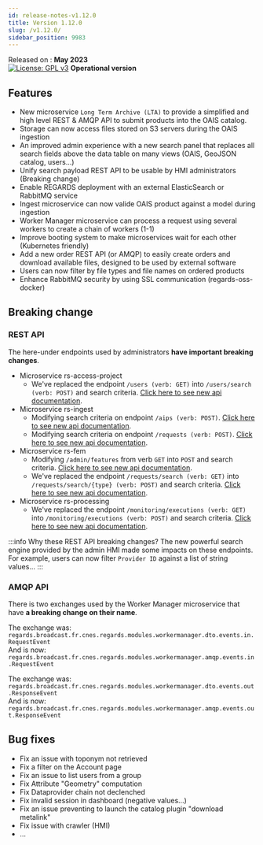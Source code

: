 ```yaml
---
id: release-notes-v1.12.0
title: Version 1.12.0
slug: /v1.12.0/
sidebar_position: 9983
---
```


Released on : **May 2023**  
[![License: GPL v3](https://img.shields.io/badge/License-GPLv3-blue.svg)](https://www.gnu.org/licenses/gpl-3.0)
**Operational version**

## Features

- New microservice `Long Term Archive (LTA)` to provide a simplified and high level REST & AMQP API to submit products into the OAIS catalog.
- Storage can now access files stored on S3 servers during the OAIS ingestion
- An improved admin experience with a new search panel that replaces all search fields above the data table on many views (OAIS, GeoJSON catalog, users...)
- Unify search payload REST API to be usable by HMI administrators (Breaking change)
- Enable REGARDS deployment with an external ElasticSearch or RabbitMQ service
- Ingest microservice can now valide OAIS product against a model during ingestion
- Worker Manager microservice can process a request using several workers to create a chain of workers (1-1) 
- Improve booting system to make microservices wait for each other (Kubernetes friendly)
- Add a new order REST API (or AMQP) to easily create orders and download available files, designed to be used by external software
- Users can now filter by file types and file names on ordered products
- Enhance RabbitMQ security by using SSL communication (regards-oss-docker)


## Breaking change

### REST API

The here-under endpoints used by administrators **have important breaking changes**.  

 - Microservice rs-access-project
    - We've replaced the endpoint `/users (verb: GET)` into `/users/search (verb: POST)` and search criteria. [Click here to see new api documentation](/docs/development/backend/services/access-project/api-swagger#tag/project-users-controller/operation/retrieveProjectUserList). 
 - Microservice rs-ingest
    - Modifying search criteria on endpoint `/aips (verb: POST)`. [Click here to see new api documentation](/docs/development/backend/services/ingest/api-swagger#tag/aip-controller/operation/searchAIPs). 
    - Modifying search criteria on endpoint `/requests (verb: POST)`. [Click here to see new api documentation](/docs/development/backend/services/ingest/api-swagger#tag/request-controller/operation/searchRequest). 
 - Microservice rs-fem
    - Modifying `/admin/features` from verb `GET` into `POST` and search criteria. [Click here to see new api documentation](/docs/development/backend/services/fem/guides/rest/api#tag/feature-entity-controller/operation/searchFeatures). 
    - We've replaced the endpoint `/requests/search (verb: GET)` into `/requests/search/{type} (verb: POST)` and search criteria. [Click here to see new api documentation](/docs/development/backend/services/fem/guides/rest/api#tag/feature-request-controller/operation/searchFeatureRequests). 
 - Microservice rs-processing
    - We've replaced the endpoint `/monitoring/executions (verb: GET)` into `/monitoring/executions (verb: POST)` and search criteria. [Click here to see new api documentation](/docs/development/backend/services/processing/api-swagger#tag/p-monitoring-controller/operation/executions). 

:::info Why these REST API breaking changes?
The new powerful search engine provided by the admin HMI made some impacts on these endpoints.  
For example, users can now filter `Provider ID` against a list of string values...
:::


### AMQP API

There is two exchanges used by the Worker Manager microservice that have **a breaking change on their name**.

The exchange was:  
`regards.broadcast.fr.cnes.regards.modules.workermanager.dto.events.in.RequestEvent`  
And is now:  
`regards.broadcast.fr.cnes.regards.modules.workermanager.amqp.events.in.RequestEvent`

The exchange was:  
`regards.broadcast.fr.cnes.regards.modules.workermanager.dto.events.out.ResponseEvent`  
And is now:  
`regards.broadcast.fr.cnes.regards.modules.workermanager.amqp.events.out.ResponseEvent`


## Bug fixes

 - Fix an issue with toponym not retrieved
 - Fix a filter on the Account page
 - Fix an issue to list users from a group
 - Fix Attribute "Geometry" computation
 - Fix Dataprovider chain not declenched
 - Fix invalid session in dashboard (negative values...)
 - Fix an issue preventing to launch the catalog plugin "download metalink"
 - Fix issue with crawler (HMI)
 - ...
